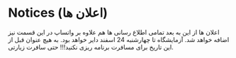 # Notices (اعلان ها)
اعلان ها
از این به بعد تمامی اطلاع رسانی ها هم علاوه بر واتساپ در این قسمت نیز اضافه خواهد شد. 
آزمایشگاه تا چهارشنبه 24 اسفند دایر خواهد بود. به هیچ عنوان قبل از این تاریخ برای مسافرت برنامه ریزی نکنید!!! حتی سافرت زیارتی.
